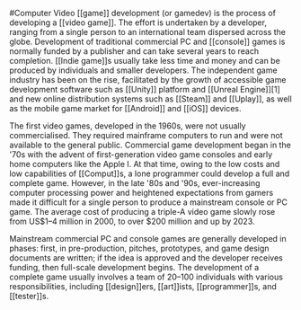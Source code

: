 #Computer 
Video [[game]] development (or gamedev) is the process of developing a [[video game]]. The effort is undertaken by a developer, ranging from a single person to an international team dispersed across the globe. Development of traditional commercial PC and [[console]] games is normally funded by a publisher and can take several years to reach completion. [[Indie game]]s usually take less time and money and can be produced by individuals and smaller developers. The independent game industry has been on the rise, facilitated by the growth of accessible game development software such as [[Unity]] platform and [[Unreal Engine]][1] and new online distribution systems such as [[Steam]] and [[Uplay]], as well as the mobile game market for [[Android]] and [[iOS]] devices.

The first video games, developed in the 1960s, were not usually commercialised. They required mainframe computers to run and were not available to the general public. Commercial game development began in the '70s with the advent of first-generation video game consoles and early home computers like the Apple I. At that time, owing to the low costs and low capabilities of [[Comput]]s, a lone programmer could develop a full and complete game. However, in the late '80s and '90s, ever-increasing computer processing power and heightened expectations from gamers made it difficult for a single person to produce a mainstream console or PC game. The average cost of producing a triple-A video game slowly rose from US$1–4 million in 2000, to over $200 million and up by 2023.

Mainstream commercial PC and console games are generally developed in phases: first, in pre-production, pitches, prototypes, and game design documents are written; if the idea is approved and the developer receives funding, then full-scale development begins. The development of a complete game usually involves a team of 20–100 individuals with various responsibilities, including [[design]]ers, [[art]]ists, [[programmer]]s, and [[tester]]s.